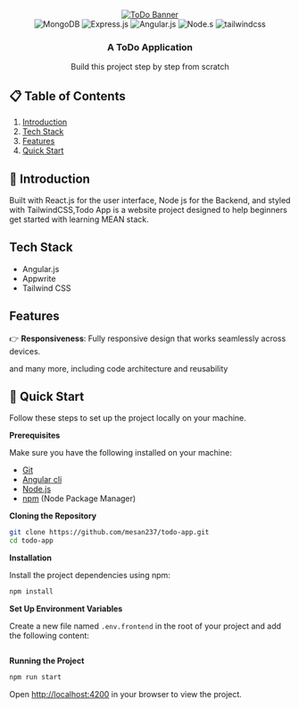 <div align="center">
  <br />
    <a href="#" target="_blank">
      <img src="" alt="ToDo Banner">
    </a>
  <br />
  
  <div>
    <img src="https://img.shields.io/badge/-MongoDB-13aa52?style=for-the-badge&logo=mongodb&logoColor=white" alt="MongoDB" />    
    <img src="https://img.shields.io/badge/Express.js-000000?logo=express&logoColor=fff&style=flat" alt="Express.js" /> 
    <img src="https://img.shields.io/badge/Angular-DD0031?style=for-the-badge&logo=angular&logoColor=white" alt="Angular.js" />
    <img src="https://img.shields.io/badge/node.js-339933?style=for-the-badge&logo=Node.js&logoColor=white" alt="Node.s" />
    <img src="https://img.shields.io/badge/-Tailwind_CSS-black?style=for-the-badge&logoColor=white&logo=tailwindcss&color=06B6D4" alt="tailwindcss" />
  </div>

  <h3 align="center">A ToDo Application</h3>

   <div align="center">
     Build this project step by step from scratch
    </div>
</div>

## 📋 <a name="table">Table of Contents</a>

1. [Introduction](#introduction)
2. [Tech Stack](#tech-stack)
3. [Features](#features)
4. [Quick Start](#quick-start)

## <a name="introduction">🤖 Introduction</a>

Built with React.js for the user interface, Node js for the Backend, and styled with TailwindCSS,Todo App is a website project designed to help beginners get started with learning MEAN stack. 

## <a name="tech-stack"> Tech Stack</a>

- Angular.js
- Appwrite
- Tailwind CSS

## <a name="features"> Features</a>


👉 **Responsiveness**: Fully responsive design that works seamlessly across devices.

and many more, including code architecture and reusability

## <a name="quick-start">🤸 Quick Start</a>

Follow these steps to set up the project locally on your machine.

**Prerequisites**

Make sure you have the following installed on your machine:

- [Git](https://git-scm.com/)
- [Angular cli](https://github.com/angular/angular-cli#installation)
- [Node.js](https://nodejs.org/en)
- [npm](https://www.npmjs.com/) (Node Package Manager)

**Cloning the Repository**

```bash
git clone https://github.com/mesan237/todo-app.git
cd todo-app
```

**Installation**

Install the project dependencies using npm:

```bash
npm install
```

**Set Up Environment Variables**

Create a new file named `.env.frontend` in the root of your project and add the following content:

```env

```



**Running the Project**

```bash
npm run start
```

Open [http://localhost:4200](http://localhost:4200) in your browser to view the project.

